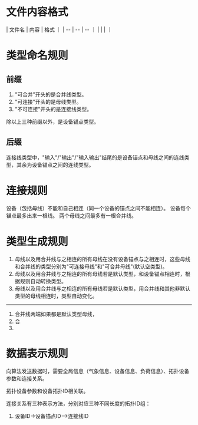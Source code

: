 # 文件内容格式

|  文件名  |  内容  | 格式 ｜
| -- | -- | -- ｜
|    |    |    ｜

# 类型命名规则

## 前缀

1. "可合并"开头的是合并线类型。
2. "可连接"开头的是母线类型。
3. "不可连接"开头的是连接线类型。

除以上三种前缀以外，是设备锚点类型。

## 后缀

连接线类型中，"输入"/"输出"/"输入输出"结尾的是设备锚点和母线之间的连线类型，其余为设备锚点之间的连线类型。

# 连接规则

设备（包括母线）不能和自己相连（同一个设备的锚点之间不能相连）。
设备每个锚点最多出来一根线。
两个母线之间最多有一根合并线。

# 类型生成规则

1. 母线以及用合并线与之相连的所有母线在没有设备锚点与之相连时，这些母线和合并线的类型分别为"可连接母线"和"可合并母线"(默认空类型)。
2. 母线以及用合并线与之相连的所有母线若是默认类型，和设备锚点相连时，根据规则自动转换类型。
3. 母线以及用合并线与之相连的所有母线若是默认类型，用合并线和其他非默认类型的母线相连时，类型自动变化。

----

1. 合并线两端如果都是默认类型母线，
2. 合
3. 

# 数据表示规则

向算法发送数据时，需要全局信息（气象信息、设备信息、负荷信息）、拓扑设备参数和连接关系。

拓扑设备参数和设备拓扑ID相关联。

连接关系有三种表示方法，分别对应三种不同长度的拓扑ID组：

1. 设备ID->设备锚点ID—>连接线ID